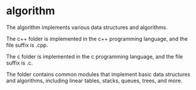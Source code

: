 # algorithm
The algorithm implements various data structures and  algorithms.

The c++ folder is implemented in the c++ programming language, and the file suffix is \.cpp.

The c folder is implemented in the c programming language, and the file suffix is \.c.

The folder contains common modules that implement basic data structures and algorithms, including linear tables, stacks, queues, trees, and more.
